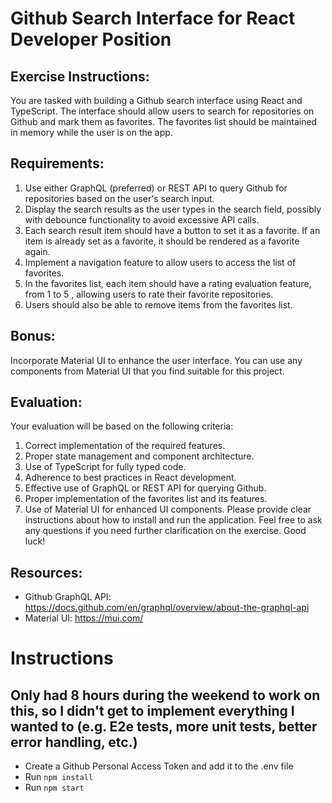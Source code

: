 # Github Search Interface for React Developer Position

## Exercise Instructions:

You are tasked with building a Github search interface using React and TypeScript. The interface
should allow users to search for repositories on Github and mark them as favorites. The favorites list
should be maintained in memory while the user is on the app.

## Requirements:

1. Use either GraphQL (preferred) or REST API to query Github for repositories based on the
   user's search input.
2. Display the search results as the user types in the search field, possibly with debounce
   functionality to avoid excessive API calls.
3. Each search result item should have a button to set it as a favorite. If an item is already set as
   a favorite, it should be rendered as a favorite again.
4. Implement a navigation feature to allow users to access the list of favorites.
5. In the favorites list, each item should have a rating evaluation feature, from 1 to 5 , allowing
   users to rate their favorite repositories.
6. Users should also be able to remove items from the favorites list.

## Bonus:

Incorporate Material UI to enhance the user interface. You can use any components from Material UI
that you find suitable for this project.

## Evaluation:

Your evaluation will be based on the following criteria:

1. Correct implementation of the required features.
2. Proper state management and component architecture.
3. Use of TypeScript for fully typed code.
4. Adherence to best practices in React development.
5. Effective use of GraphQL or REST API for querying Github.
6. Proper implementation of the favorites list and its features.
7. Use of Material UI for enhanced UI components.
   Please provide clear instructions about how to install and run the application. Feel free to ask any
   questions if you need further clarification on the exercise. Good luck!

## Resources:

- Github GraphQL API: https://docs.github.com/en/graphql/overview/about-the-graphql-api
- Material UI: https://mui.com/

# Instructions

## Only had 8 hours during the weekend to work on this, so I didn't get to implement everything I wanted to (e.g. E2e tests, more unit tests, better error handling, etc.)

- Create a Github Personal Access Token and add it to the .env file
- Run `npm install`
- Run `npm start`
